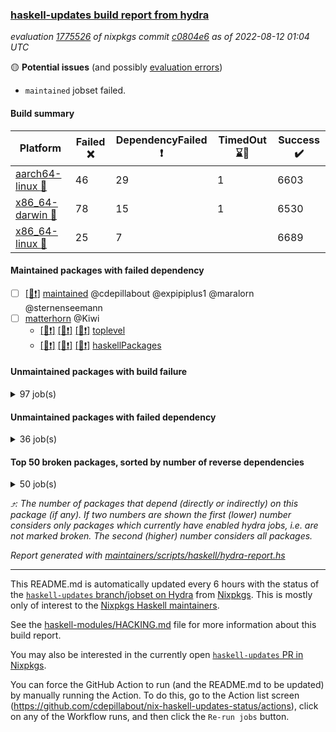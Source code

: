 ### [haskell-updates build report from hydra](https://hydra.nixos.org/jobset/nixpkgs/haskell-updates)
*evaluation [1775526](https://hydra.nixos.org/eval/1775526) of nixpkgs commit [c0804e6](https://github.com/NixOS/nixpkgs/commits/c0804e6f2163dec0646d7f3f96e724921eb83fce) as of 2022-08-12 01:04 UTC*

:yellow_circle: **Potential issues** (and possibly [evaluation errors](https://hydra.nixos.org/jobset/nixpkgs/haskell-updates))
  * `maintained` jobset failed.

#### Build summary

 | Platform | Failed :x: | DependencyFailed :heavy_exclamation_mark: | TimedOut :hourglass::no_entry_sign: | Success :heavy_check_mark: | 
 | --- | --- | --- | --- | --- | 
 | [aarch64-linux :iphone:](https://hydra.nixos.org/eval/1775526?filter=.aarch64-linux) | 46 | 29 | 1 | 6603 | 
 | [x86_64-darwin :apple:](https://hydra.nixos.org/eval/1775526?filter=.x86_64-darwin) | 78 | 15 | 1 | 6530 | 
 | [x86_64-linux :penguin:](https://hydra.nixos.org/eval/1775526?filter=.x86_64-linux) | 25 | 7 |  | 6689 | 
#### Maintained packages with failed dependency
- [ ] [[:penguin::heavy_exclamation_mark:]](https://hydra.nixos.org/build/187076299) [maintained](https://hydra.nixos.org/eval/1775526?filter=maintained) @cdepillabout @expipiplus1 @maralorn @sternenseemann
- [ ] [matterhorn](https://hydra.nixos.org/eval/1775526?filter=matterhorn) @Kiwi
  - [[:iphone::heavy_exclamation_mark:]](https://hydra.nixos.org/build/187056587) [[:apple::heavy_exclamation_mark:]](https://hydra.nixos.org/build/187056591) [[:penguin::heavy_exclamation_mark:]](https://hydra.nixos.org/build/187056586) [toplevel](https://hydra.nixos.org/eval/1775526?filter=matterhorn)
  - [[:iphone::heavy_exclamation_mark:]](https://hydra.nixos.org/build/187056590) [[:apple::heavy_exclamation_mark:]](https://hydra.nixos.org/build/187056589) [[:penguin::heavy_exclamation_mark:]](https://hydra.nixos.org/build/187056588) [haskellPackages](https://hydra.nixos.org/eval/1775526?filter=haskellPackages.matterhorn)
#### Unmaintained packages with build failure
<details><summary>97 job(s) </summary>

- [ ] [[:iphone::x:]](https://hydra.nixos.org/build/186339148) [[:apple::heavy_check_mark:]](https://hydra.nixos.org/build/186338923) [[:penguin::heavy_check_mark:]](https://hydra.nixos.org/build/186336181) [haskellPackages.OrderedBits](https://hydra.nixos.org/eval/1775526?filter=haskellPackages.OrderedBits)  :arrow_heading_up: 5 | 36
- [ ] [[:iphone::heavy_check_mark:]](https://hydra.nixos.org/build/186351796) [[:apple::x:]](https://hydra.nixos.org/build/186335027) [[:penguin::heavy_check_mark:]](https://hydra.nixos.org/build/186336886) [haskellPackages.zip](https://hydra.nixos.org/eval/1775526?filter=haskellPackages.zip)  :arrow_heading_up: 5 | 11
- [ ] [[:iphone::x:]](https://hydra.nixos.org/build/186342268) [[:apple::heavy_check_mark:]](https://hydra.nixos.org/build/186341233) [[:penguin::heavy_check_mark:]](https://hydra.nixos.org/build/186343388) [haskellPackages.hw-json-simd](https://hydra.nixos.org/eval/1775526?filter=haskellPackages.hw-json-simd)  :arrow_heading_up: 4 | 8
- [ ] [[:iphone::x:]](https://hydra.nixos.org/build/186337852) [[:apple::heavy_check_mark:]](https://hydra.nixos.org/build/186338900) [[:penguin::heavy_check_mark:]](https://hydra.nixos.org/build/186335270) [haskellPackages.hw-simd](https://hydra.nixos.org/eval/1775526?filter=haskellPackages.hw-simd)  :arrow_heading_up: 4 | 8
- [ ] [[:iphone::x:]](https://hydra.nixos.org/build/186351142) [[:apple::heavy_check_mark:]](https://hydra.nixos.org/build/186348664) [[:penguin::heavy_check_mark:]](https://hydra.nixos.org/build/186348187) [haskellPackages.long-double](https://hydra.nixos.org/eval/1775526?filter=haskellPackages.long-double)  :arrow_heading_up: 2 | 2
- [ ] [[:iphone::x:]](https://hydra.nixos.org/build/186337686) [[:apple::heavy_check_mark:]](https://hydra.nixos.org/build/186351780) [[:penguin::heavy_check_mark:]](https://hydra.nixos.org/build/186347488) [haskellPackages.quic](https://hydra.nixos.org/eval/1775526?filter=haskellPackages.quic)  :arrow_heading_up: 2 | 2
- [ ] [[:iphone::x:]](https://hydra.nixos.org/build/186339259) [[:apple::heavy_check_mark:]](https://hydra.nixos.org/build/186351488) [[:penguin::heavy_check_mark:]](https://hydra.nixos.org/build/186340536) [haskellPackages.freetype2](https://hydra.nixos.org/eval/1775526?filter=haskellPackages.freetype2)  :arrow_heading_up: 1 | 8
- [ ] [[:iphone::x:]](https://hydra.nixos.org/build/186924336) [[:apple::x:]](https://hydra.nixos.org/build/186925454) [[:penguin::x:]](https://hydra.nixos.org/build/186924917) [haskellPackages.brick-skylighting](https://hydra.nixos.org/eval/1775526?filter=haskellPackages.brick-skylighting)  :arrow_heading_up: 1 | 1
- [ ] [[:iphone::x:]](https://hydra.nixos.org/build/186342599) [[:apple::x:]](https://hydra.nixos.org/build/186337061) [[:penguin::heavy_check_mark:]](https://hydra.nixos.org/build/186349375) [haskellPackages.easytensor](https://hydra.nixos.org/eval/1775526?filter=haskellPackages.easytensor)  :arrow_heading_up: 1 | 1
- [ ] [[:iphone::x:]](https://hydra.nixos.org/build/186779867) [[:apple::x:]](https://hydra.nixos.org/build/186779876) [[:penguin::x:]](https://hydra.nixos.org/build/186779899) [haskellPackages.lol-calculus](https://hydra.nixos.org/eval/1775526?filter=haskellPackages.lol-calculus)  :arrow_heading_up: 1 | 1
- [ ] [[:iphone::x:]](https://hydra.nixos.org/build/186350305) [[:apple::heavy_check_mark:]](https://hydra.nixos.org/build/186351066) [[:penguin::heavy_check_mark:]](https://hydra.nixos.org/build/186347006) [haskellPackages.nlopt-haskell](https://hydra.nixos.org/eval/1775526?filter=haskellPackages.nlopt-haskell)  :arrow_heading_up: 1 | 1
- [ ] [[:iphone::heavy_check_mark:]](https://hydra.nixos.org/build/186338584) [[:apple::x:]](https://hydra.nixos.org/build/186339935) [[:penguin::heavy_check_mark:]](https://hydra.nixos.org/build/186347564) [haskellPackages.openal-ffi](https://hydra.nixos.org/eval/1775526?filter=haskellPackages.openal-ffi)  :arrow_heading_up: 1 | 1
- [ ] [[:iphone::x:]](https://hydra.nixos.org/build/186924471) [[:apple::x:]](https://hydra.nixos.org/build/186925993) [[:penguin::x:]](https://hydra.nixos.org/build/186925129) [haskellPackages.servant-util](https://hydra.nixos.org/eval/1775526?filter=haskellPackages.servant-util)  :arrow_heading_up: 1 | 1
- [ ] [[:iphone::x:]](https://hydra.nixos.org/build/186341879) [[:apple::heavy_check_mark:]](https://hydra.nixos.org/build/186337126) [[:penguin::heavy_check_mark:]](https://hydra.nixos.org/build/186336148) [haskellPackages.swisstable](https://hydra.nixos.org/eval/1775526?filter=haskellPackages.swisstable)  :arrow_heading_up: 1 | 1
- [ ] [[:iphone::x:]](https://hydra.nixos.org/build/186779911) [[:apple::x:]](https://hydra.nixos.org/build/186779900) [[:penguin::x:]](https://hydra.nixos.org/build/186779859) [haskellPackages.text-all](https://hydra.nixos.org/eval/1775526?filter=haskellPackages.text-all)  :arrow_heading_up: 1 | 1
- [ ] [[:iphone::x:]](https://hydra.nixos.org/build/186333784) [[:apple::heavy_check_mark:]](https://hydra.nixos.org/build/186346289) [[:penguin::heavy_check_mark:]](https://hydra.nixos.org/build/186342335) [haskellPackages.unicode-properties](https://hydra.nixos.org/eval/1775526?filter=haskellPackages.unicode-properties)  :arrow_heading_up: 1 | 1
- [ ] [[:iphone::x:]](https://hydra.nixos.org/build/186335586) [[:apple::heavy_check_mark:]](https://hydra.nixos.org/build/186340179) [[:penguin::heavy_check_mark:]](https://hydra.nixos.org/build/186335125) [haskellPackages.flatparse](https://hydra.nixos.org/eval/1775526?filter=haskellPackages.flatparse)  :arrow_heading_up: 0 | 7
- [ ] [[:iphone::heavy_check_mark:]](https://hydra.nixos.org/build/186343833) [[:apple::x:]](https://hydra.nixos.org/build/186349058) [[:penguin::heavy_check_mark:]](https://hydra.nixos.org/build/186334409) [haskellPackages.PyF](https://hydra.nixos.org/eval/1775526?filter=haskellPackages.PyF)  :arrow_heading_up: 0 | 4
- [ ] [[:iphone::heavy_check_mark:]](https://hydra.nixos.org/build/186338070) [[:apple::x:]](https://hydra.nixos.org/build/186343485) [[:penguin::heavy_check_mark:]](https://hydra.nixos.org/build/186345402) [haskellPackages.hmidi](https://hydra.nixos.org/eval/1775526?filter=haskellPackages.hmidi)  :arrow_heading_up: 0 | 4
- [ ] [[:iphone::heavy_check_mark:]](https://hydra.nixos.org/build/186347262) [[:apple::x:]](https://hydra.nixos.org/build/186337718) [[:penguin::heavy_check_mark:]](https://hydra.nixos.org/build/186342686) [haskellPackages.posix-socket](https://hydra.nixos.org/eval/1775526?filter=haskellPackages.posix-socket)  :arrow_heading_up: 0 | 2
- [ ] [[:iphone::heavy_check_mark:]](https://hydra.nixos.org/build/186925296) [[:apple::x:]](https://hydra.nixos.org/build/186924058) [[:penguin::heavy_check_mark:]](https://hydra.nixos.org/build/186925633) [haskellPackages.gi-gdkx11](https://hydra.nixos.org/eval/1775526?filter=haskellPackages.gi-gdkx11)  :arrow_heading_up: 0 | 1
- [ ] [[:iphone::heavy_check_mark:]](https://hydra.nixos.org/build/186345690) [[:apple::x:]](https://hydra.nixos.org/build/186347292) [[:penguin::heavy_check_mark:]](https://hydra.nixos.org/build/186347281) [haskellPackages.hamid](https://hydra.nixos.org/eval/1775526?filter=haskellPackages.hamid)  :arrow_heading_up: 0 | 1
- [ ] [[:iphone::heavy_check_mark:]](https://hydra.nixos.org/build/186333612) [[:apple::x:]](https://hydra.nixos.org/build/186343898) [[:penguin::heavy_check_mark:]](https://hydra.nixos.org/build/186349612) [haskellPackages.hmatrix-morpheus](https://hydra.nixos.org/eval/1775526?filter=haskellPackages.hmatrix-morpheus)  :arrow_heading_up: 0 | 1
- [ ] [[:iphone::heavy_check_mark:]](https://hydra.nixos.org/build/186345162) [[:apple::x:]](https://hydra.nixos.org/build/186333930) [[:penguin::heavy_check_mark:]](https://hydra.nixos.org/build/186335909) [haskellPackages.huckleberry](https://hydra.nixos.org/eval/1775526?filter=haskellPackages.huckleberry)  :arrow_heading_up: 0 | 1
- [ ] [[:iphone::x:]](https://hydra.nixos.org/build/186338373) [[:apple::heavy_check_mark:]](https://hydra.nixos.org/build/186344201) [[:penguin::heavy_check_mark:]](https://hydra.nixos.org/build/186346097) [haskellPackages.picosat](https://hydra.nixos.org/eval/1775526?filter=haskellPackages.picosat)  :arrow_heading_up: 0 | 1
- [ ] [[:iphone::heavy_check_mark:]](https://hydra.nixos.org/build/186338327) [[:apple::x:]](https://hydra.nixos.org/build/186344982) [[:penguin::heavy_check_mark:]](https://hydra.nixos.org/build/186332944) [haskellPackages.select](https://hydra.nixos.org/eval/1775526?filter=haskellPackages.select)  :arrow_heading_up: 0 | 1
- [ ] [[:iphone::heavy_check_mark:]](https://hydra.nixos.org/build/186389333) [[:apple::x:]](https://hydra.nixos.org/build/186402671) [[:penguin::heavy_check_mark:]](https://hydra.nixos.org/build/186395052) [haskellPackages.simple-vec3](https://hydra.nixos.org/eval/1775526?filter=haskellPackages.simple-vec3)  :arrow_heading_up: 0 | 1
- [ ] [[:iphone::heavy_check_mark:]](https://hydra.nixos.org/build/186337571) [[:apple::x:]](https://hydra.nixos.org/build/186345363) [[:penguin::heavy_check_mark:]](https://hydra.nixos.org/build/186348037) [haskellPackages.sysinfo](https://hydra.nixos.org/eval/1775526?filter=haskellPackages.sysinfo)  :arrow_heading_up: 0 | 1
- [ ] [[:iphone::x:]](https://hydra.nixos.org/build/186924578) [[:apple::x:]](https://hydra.nixos.org/build/186924512) [[:penguin::x:]](https://hydra.nixos.org/build/186925123) [haskellPackages.tmp-proc-postgres](https://hydra.nixos.org/eval/1775526?filter=haskellPackages.tmp-proc-postgres)  :arrow_heading_up: 0 | 1
- [ ] [[:iphone::x:]](https://hydra.nixos.org/build/186926236) [[:apple::x:]](https://hydra.nixos.org/build/186925267) [[:penguin::x:]](https://hydra.nixos.org/build/186925126) [haskellPackages.tmp-proc-redis](https://hydra.nixos.org/eval/1775526?filter=haskellPackages.tmp-proc-redis)  :arrow_heading_up: 0 | 1
- [ ] [[:iphone::heavy_check_mark:]](https://hydra.nixos.org/build/186924169) [[:apple::x:]](https://hydra.nixos.org/build/186345864) [[:penguin::heavy_check_mark:]](https://hydra.nixos.org/build/186926262) [haskellPackages.FractalArt](https://hydra.nixos.org/eval/1775526?filter=haskellPackages.FractalArt) 
- [ ] [[:iphone::x:]](https://hydra.nixos.org/build/186337228) [[:apple::heavy_check_mark:]](https://hydra.nixos.org/build/186344047) [[:penguin::heavy_check_mark:]](https://hydra.nixos.org/build/186346807) [haskellPackages.HsASA](https://hydra.nixos.org/eval/1775526?filter=haskellPackages.HsASA) 
- [ ] [[:iphone::x:]](https://hydra.nixos.org/build/186779852) [[:apple::x:]](https://hydra.nixos.org/build/186779872) [[:penguin::x:]](https://hydra.nixos.org/build/186779905) [haskellPackages.aws-ec2-knownhosts](https://hydra.nixos.org/eval/1775526?filter=haskellPackages.aws-ec2-knownhosts) 
- [ ] [[:iphone::x:]](https://hydra.nixos.org/build/186779908) [[:apple::x:]](https://hydra.nixos.org/build/186779893) [[:penguin::x:]](https://hydra.nixos.org/build/186779896) [haskellPackages.cabocha](https://hydra.nixos.org/eval/1775526?filter=haskellPackages.cabocha) 
- [ ] [[:iphone::x:]](https://hydra.nixos.org/build/186779915) [[:apple::x:]](https://hydra.nixos.org/build/186779854) [[:penguin::x:]](https://hydra.nixos.org/build/186779864) [haskellPackages.cake3](https://hydra.nixos.org/eval/1775526?filter=haskellPackages.cake3) 
- [ ] [[:iphone::heavy_check_mark:]](https://hydra.nixos.org/build/186345995) [[:apple::x:]](https://hydra.nixos.org/build/186351809) [[:penguin::heavy_check_mark:]](https://hydra.nixos.org/build/186345382) [haskellPackages.chiphunk](https://hydra.nixos.org/eval/1775526?filter=haskellPackages.chiphunk) 
- [ ] [[:iphone::x:]](https://hydra.nixos.org/build/186336740) [[:apple::heavy_check_mark:]](https://hydra.nixos.org/build/186339905) [[:penguin::heavy_check_mark:]](https://hydra.nixos.org/build/186343118) [haskellPackages.comfort-fftw](https://hydra.nixos.org/eval/1775526?filter=haskellPackages.comfort-fftw) 
- [ ] [[:iphone::heavy_check_mark:]](https://hydra.nixos.org/build/186335206) [[:apple::x:]](https://hydra.nixos.org/build/186341679) [[:penguin::heavy_check_mark:]](https://hydra.nixos.org/build/186344376) [haskellPackages.diskhash](https://hydra.nixos.org/eval/1775526?filter=haskellPackages.diskhash) 
- [ ] [[:iphone::x:]](https://hydra.nixos.org/build/186779881) [[:apple::x:]](https://hydra.nixos.org/build/186779892) [[:penguin::x:]](https://hydra.nixos.org/build/186779866) [haskellPackages.duplo](https://hydra.nixos.org/eval/1775526?filter=haskellPackages.duplo) 
- [ ] [[:iphone::x:]](https://hydra.nixos.org/build/186398372) [[:apple::heavy_check_mark:]](https://hydra.nixos.org/build/186387578) [[:penguin::heavy_check_mark:]](https://hydra.nixos.org/build/186402793) [haskellPackages.env-extra](https://hydra.nixos.org/eval/1775526?filter=haskellPackages.env-extra) 
- [ ] [[:iphone::heavy_check_mark:]](https://hydra.nixos.org/build/186926190) [[:apple::x:]](https://hydra.nixos.org/build/186924621) [[:penguin::heavy_check_mark:]](https://hydra.nixos.org/build/186925297) [haskellPackages.epub-tools](https://hydra.nixos.org/eval/1775526?filter=haskellPackages.epub-tools) 
- [ ] [[:iphone::heavy_check_mark:]](https://hydra.nixos.org/build/186512565) [[:apple::x:]](https://hydra.nixos.org/build/186512956) [[:penguin::heavy_check_mark:]](https://hydra.nixos.org/build/186512353) [haskellPackages.fudgets](https://hydra.nixos.org/eval/1775526?filter=haskellPackages.fudgets) 
- [ ] [[:iphone::heavy_check_mark:]](https://hydra.nixos.org/build/186925450) [[:apple::x:]](https://hydra.nixos.org/build/186925409) [[:penguin::heavy_check_mark:]](https://hydra.nixos.org/build/186925916) [haskellPackages.gerrit](https://hydra.nixos.org/eval/1775526?filter=haskellPackages.gerrit) 
- [ ] [[:iphone::heavy_check_mark:]](https://hydra.nixos.org/build/186344942) [[:apple::x:]](https://hydra.nixos.org/build/186344522) [[:penguin::heavy_check_mark:]](https://hydra.nixos.org/build/186345197) [haskellPackages.ghc-gc-hook](https://hydra.nixos.org/eval/1775526?filter=haskellPackages.ghc-gc-hook) 
- [ ] [[:apple::x:]](https://hydra.nixos.org/build/186925446) [haskellPackages.gi-gtkosxapplication](https://hydra.nixos.org/eval/1775526?filter=haskellPackages.gi-gtkosxapplication) 
- [ ] [[:iphone::x:]](https://hydra.nixos.org/build/187076311) [[:penguin::heavy_check_mark:]](https://hydra.nixos.org/build/187076313) [haskellPackages.gnome-keyring](https://hydra.nixos.org/eval/1775526?filter=haskellPackages.gnome-keyring) 
- [ ] [[:apple::x:]](https://hydra.nixos.org/build/186344918) [haskellPackages.gtk-mac-integration](https://hydra.nixos.org/eval/1775526?filter=haskellPackages.gtk-mac-integration) 
- [ ] [[:iphone::heavy_check_mark:]](https://hydra.nixos.org/build/186924034) [[:apple::x:]](https://hydra.nixos.org/build/186349106) [[:penguin::heavy_check_mark:]](https://hydra.nixos.org/build/186924261) [haskellPackages.gtk-traymanager](https://hydra.nixos.org/eval/1775526?filter=haskellPackages.gtk-traymanager) 
- [ ] [[:apple::x:]](https://hydra.nixos.org/build/186338095) [haskellPackages.gtk3-mac-integration](https://hydra.nixos.org/eval/1775526?filter=haskellPackages.gtk3-mac-integration) 
- [ ] [[:iphone::x:]](https://hydra.nixos.org/build/186779891) [[:apple::x:]](https://hydra.nixos.org/build/186779917) [[:penguin::x:]](https://hydra.nixos.org/build/186779861) [haskellPackages.haskades](https://hydra.nixos.org/eval/1775526?filter=haskellPackages.haskades) 
- [ ] [[:iphone::x:]](https://hydra.nixos.org/build/186926031) [[:apple::x:]](https://hydra.nixos.org/build/186925388) [[:penguin::x:]](https://hydra.nixos.org/build/186924502) [haskellPackages.hevm](https://hydra.nixos.org/eval/1775526?filter=haskellPackages.hevm) 
- [ ] [[:iphone::heavy_check_mark:]](https://hydra.nixos.org/build/186351001) [[:apple::x:]](https://hydra.nixos.org/build/186350118) [[:penguin::heavy_check_mark:]](https://hydra.nixos.org/build/186347013) [haskellPackages.hid](https://hydra.nixos.org/eval/1775526?filter=haskellPackages.hid) 
- [ ] [[:iphone::heavy_check_mark:]](https://hydra.nixos.org/build/186925535) [[:apple::x:]](https://hydra.nixos.org/build/186924982) [[:penguin::heavy_check_mark:]](https://hydra.nixos.org/build/186925370) [haskellPackages.highlight](https://hydra.nixos.org/eval/1775526?filter=haskellPackages.highlight) 
- [ ] [[:iphone::heavy_check_mark:]](https://hydra.nixos.org/build/186345814) [[:apple::x:]](https://hydra.nixos.org/build/186351614) [[:penguin::heavy_check_mark:]](https://hydra.nixos.org/build/186343256) [haskellPackages.hinotify-conduit](https://hydra.nixos.org/eval/1775526?filter=haskellPackages.hinotify-conduit) 
- [ ] [[:iphone::x:]](https://hydra.nixos.org/build/186924757) [[:apple::x:]](https://hydra.nixos.org/build/186779901) [[:penguin::x:]](https://hydra.nixos.org/build/186924332) [haskellPackages.hipe](https://hydra.nixos.org/eval/1775526?filter=haskellPackages.hipe) 
- [ ] [[:iphone::heavy_check_mark:]](https://hydra.nixos.org/build/186345600) [[:apple::x:]](https://hydra.nixos.org/build/186346594) [[:penguin::heavy_check_mark:]](https://hydra.nixos.org/build/186350281) [haskellPackages.hsshellscript](https://hydra.nixos.org/eval/1775526?filter=haskellPackages.hsshellscript) 
- [ ] [[:iphone::heavy_check_mark:]](https://hydra.nixos.org/build/186340223) [[:apple::x:]](https://hydra.nixos.org/build/186352101) [[:penguin::heavy_check_mark:]](https://hydra.nixos.org/build/186351069) [haskellPackages.hssourceinfo](https://hydra.nixos.org/eval/1775526?filter=haskellPackages.hssourceinfo) 
- [ ] [[:iphone::x:]](https://hydra.nixos.org/build/186924899) [[:apple::x:]](https://hydra.nixos.org/build/186924882) [[:penguin::x:]](https://hydra.nixos.org/build/186925564) [haskellPackages.hypergeomatrix](https://hydra.nixos.org/eval/1775526?filter=haskellPackages.hypergeomatrix) 
- [ ] [[:iphone::heavy_check_mark:]](https://hydra.nixos.org/build/186344640) [[:apple::x:]](https://hydra.nixos.org/build/186333094) [[:penguin::heavy_check_mark:]](https://hydra.nixos.org/build/186338983) [haskellPackages.interprocess](https://hydra.nixos.org/eval/1775526?filter=haskellPackages.interprocess) 
- [ ] [[:iphone::heavy_check_mark:]](https://hydra.nixos.org/build/186412750) [[:apple::x:]](https://hydra.nixos.org/build/186408335) [[:penguin::heavy_check_mark:]](https://hydra.nixos.org/build/186396594) [haskellPackages.intricacy](https://hydra.nixos.org/eval/1775526?filter=haskellPackages.intricacy) 
- [ ] [[:iphone::heavy_check_mark:]](https://hydra.nixos.org/build/186348637) [[:apple::x:]](https://hydra.nixos.org/build/186346966) [[:penguin::heavy_check_mark:]](https://hydra.nixos.org/build/186333484) [haskellPackages.ipcvar](https://hydra.nixos.org/eval/1775526?filter=haskellPackages.ipcvar) 
- [ ] [[:iphone::x:]](https://hydra.nixos.org/build/186924595) [[:apple::x:]](https://hydra.nixos.org/build/186925592) [[:penguin::x:]](https://hydra.nixos.org/build/186924814) [haskellPackages.iris](https://hydra.nixos.org/eval/1775526?filter=haskellPackages.iris) 
- [ ] [[:iphone::x:]](https://hydra.nixos.org/build/186343241) [[:apple::heavy_check_mark:]](https://hydra.nixos.org/build/186335383) [[:penguin::heavy_check_mark:]](https://hydra.nixos.org/build/186342816) [haskellPackages.jammittools](https://hydra.nixos.org/eval/1775526?filter=haskellPackages.jammittools) 
- [ ] [[:iphone::x:]](https://hydra.nixos.org/build/187076291) [[:apple::x:]](https://hydra.nixos.org/build/186779886) [[:penguin::x:]](https://hydra.nixos.org/build/187076296) [haskellPackages.jobqueue](https://hydra.nixos.org/eval/1775526?filter=haskellPackages.jobqueue) 
- [ ] [[:iphone::x:]](https://hydra.nixos.org/build/186926197) [[:apple::x:]](https://hydra.nixos.org/build/186924035) [[:penguin::x:]](https://hydra.nixos.org/build/186924721) [haskellPackages.karps](https://hydra.nixos.org/eval/1775526?filter=haskellPackages.karps) 
- [ ] [[:apple::x:]](https://hydra.nixos.org/build/186352425) [haskellPackages.kqueue](https://hydra.nixos.org/eval/1775526?filter=haskellPackages.kqueue) 
- [ ] [[:iphone::x:]](https://hydra.nixos.org/build/186925233) [[:apple::x:]](https://hydra.nixos.org/build/186924259) [[:penguin::x:]](https://hydra.nixos.org/build/186925817) [haskellPackages.krapsh](https://hydra.nixos.org/eval/1775526?filter=haskellPackages.krapsh) 
- [ ] [[:iphone::x:]](https://hydra.nixos.org/build/186924924) [[:apple::x:]](https://hydra.nixos.org/build/186926217) [[:penguin::x:]](https://hydra.nixos.org/build/186925720) [haskellPackages.latest-npm-version](https://hydra.nixos.org/eval/1775526?filter=haskellPackages.latest-npm-version) 
- [ ] [[:iphone::heavy_check_mark:]](https://hydra.nixos.org/build/186342045) [[:apple::x:]](https://hydra.nixos.org/build/186338181) [[:penguin::heavy_check_mark:]](https://hydra.nixos.org/build/186348611) [haskellPackages.linux-framebuffer](https://hydra.nixos.org/eval/1775526?filter=haskellPackages.linux-framebuffer) 
- [ ] [[:iphone::heavy_check_mark:]](https://hydra.nixos.org/build/186924776) [[:apple::x:]](https://hydra.nixos.org/build/186925983) [[:penguin::heavy_check_mark:]](https://hydra.nixos.org/build/186925926) [haskellPackages.mediawiki2latex](https://hydra.nixos.org/eval/1775526?filter=haskellPackages.mediawiki2latex) 
- [ ] [[:iphone::heavy_check_mark:]](https://hydra.nixos.org/build/186341865) [[:apple::x:]](https://hydra.nixos.org/build/186341003) [[:penguin::heavy_check_mark:]](https://hydra.nixos.org/build/186334277) [haskellPackages.memfd](https://hydra.nixos.org/eval/1775526?filter=haskellPackages.memfd) 
- [ ] [[:iphone::heavy_check_mark:]](https://hydra.nixos.org/build/186336192) [[:apple::x:]](https://hydra.nixos.org/build/186342729) [[:penguin::heavy_check_mark:]](https://hydra.nixos.org/build/186345341) [haskellPackages.mercury-api](https://hydra.nixos.org/eval/1775526?filter=haskellPackages.mercury-api) 
- [ ] [[:iphone::x:]](https://hydra.nixos.org/build/186779877) [[:apple::x:]](https://hydra.nixos.org/build/186779875) [[:penguin::x:]](https://hydra.nixos.org/build/186779919) [haskellPackages.micrologger](https://hydra.nixos.org/eval/1775526?filter=haskellPackages.micrologger) 
- [ ] [[:iphone::heavy_check_mark:]](https://hydra.nixos.org/build/186335155) [[:apple::x:]](https://hydra.nixos.org/build/186343410) [[:penguin::heavy_check_mark:]](https://hydra.nixos.org/build/186334182) [haskellPackages.nano-cryptr](https://hydra.nixos.org/eval/1775526?filter=haskellPackages.nano-cryptr) 
- [ ] [[:iphone::x:]](https://hydra.nixos.org/build/186924510) [[:apple::x:]](https://hydra.nixos.org/build/186925590) [[:penguin::x:]](https://hydra.nixos.org/build/186925965) [haskellPackages.nicovideo-translator](https://hydra.nixos.org/eval/1775526?filter=haskellPackages.nicovideo-translator) 
- [ ] [[:iphone::heavy_check_mark:]](https://hydra.nixos.org/build/186924114) [[:apple::x:]](https://hydra.nixos.org/build/186924251) [[:penguin::heavy_check_mark:]](https://hydra.nixos.org/build/186925026) [haskellPackages.persistent-pagination](https://hydra.nixos.org/eval/1775526?filter=haskellPackages.persistent-pagination) 
- [ ] [[:iphone::heavy_check_mark:]](https://hydra.nixos.org/build/186925452) [[:apple::x:]](https://hydra.nixos.org/build/186925019) [[:penguin::heavy_check_mark:]](https://hydra.nixos.org/build/186924969) [haskellPackages.phatsort](https://hydra.nixos.org/eval/1775526?filter=haskellPackages.phatsort) 
- [ ] [[:iphone::x:]](https://hydra.nixos.org/build/186925017) [[:apple::x:]](https://hydra.nixos.org/build/186925048) [[:penguin::x:]](https://hydra.nixos.org/build/186925865) [haskellPackages.pia-forward](https://hydra.nixos.org/eval/1775526?filter=haskellPackages.pia-forward) 
- [ ] [[:iphone::heavy_check_mark:]](https://hydra.nixos.org/build/186345037) [[:apple::x:]](https://hydra.nixos.org/build/186335673) [[:penguin::heavy_check_mark:]](https://hydra.nixos.org/build/186336385) [haskellPackages.ping-wrapper](https://hydra.nixos.org/eval/1775526?filter=haskellPackages.ping-wrapper) 
- [ ] [[:iphone::heavy_check_mark:]](https://hydra.nixos.org/build/186337350) [[:apple::x:]](https://hydra.nixos.org/build/186333900) [[:penguin::heavy_check_mark:]](https://hydra.nixos.org/build/186340524) [haskellPackages.posix-timer](https://hydra.nixos.org/eval/1775526?filter=haskellPackages.posix-timer) 
- [ ] [[:iphone::heavy_check_mark:]](https://hydra.nixos.org/build/186409988) [[:apple::x:]](https://hydra.nixos.org/build/186410106) [[:penguin::heavy_check_mark:]](https://hydra.nixos.org/build/186410196) [haskellPackages.procex](https://hydra.nixos.org/eval/1775526?filter=haskellPackages.procex) 
- [ ] [[:iphone::heavy_check_mark:]](https://hydra.nixos.org/build/186351384) [[:apple::x:]](https://hydra.nixos.org/build/186352361) [[:penguin::heavy_check_mark:]](https://hydra.nixos.org/build/186352327) [haskellPackages.pthread](https://hydra.nixos.org/eval/1775526?filter=haskellPackages.pthread) 
- [ ] [[:iphone::x:]](https://hydra.nixos.org/build/186779858) [[:apple::x:]](https://hydra.nixos.org/build/186779904) [[:penguin::x:]](https://hydra.nixos.org/build/186779882) [haskellPackages.pushme](https://hydra.nixos.org/eval/1775526?filter=haskellPackages.pushme) 
- [ ] [[:iphone::x:]](https://hydra.nixos.org/build/186335447) [[:apple::heavy_check_mark:]](https://hydra.nixos.org/build/186335873) [[:penguin::heavy_check_mark:]](https://hydra.nixos.org/build/186348350) [haskellPackages.risc386](https://hydra.nixos.org/eval/1775526?filter=haskellPackages.risc386) 
- [ ] [[:iphone::heavy_check_mark:]](https://hydra.nixos.org/build/186341825) [[:apple::x:]](https://hydra.nixos.org/build/186344493) [[:penguin::heavy_check_mark:]](https://hydra.nixos.org/build/186351665) [haskellPackages.sfml-audio](https://hydra.nixos.org/eval/1775526?filter=haskellPackages.sfml-audio) 
- [ ] [[:iphone::heavy_check_mark:]](https://hydra.nixos.org/build/186338398) [[:apple::x:]](https://hydra.nixos.org/build/186336684) [[:penguin::heavy_check_mark:]](https://hydra.nixos.org/build/186337028) [haskellPackages.shared-memory](https://hydra.nixos.org/eval/1775526?filter=haskellPackages.shared-memory) 
- [ ] [[:iphone::heavy_check_mark:]](https://hydra.nixos.org/build/186344871) [[:apple::x:]](https://hydra.nixos.org/build/186348623) [[:penguin::heavy_check_mark:]](https://hydra.nixos.org/build/186338736) [haskellPackages.skews](https://hydra.nixos.org/eval/1775526?filter=haskellPackages.skews) 
- [ ] [[:iphone::x:]](https://hydra.nixos.org/build/186338151) [[:apple::x:]](https://hydra.nixos.org/build/186351574) [[:penguin::heavy_check_mark:]](https://hydra.nixos.org/build/186349850) [haskellPackages.slugify](https://hydra.nixos.org/eval/1775526?filter=haskellPackages.slugify) 
- [ ] [[:iphone::heavy_check_mark:]](https://hydra.nixos.org/build/186337506) [[:apple::x:]](https://hydra.nixos.org/build/186343868) [[:penguin::heavy_check_mark:]](https://hydra.nixos.org/build/186346049) [haskellPackages.tailfile-hinotify](https://hydra.nixos.org/eval/1775526?filter=haskellPackages.tailfile-hinotify) 
- [ ] [[:iphone::x:]](https://hydra.nixos.org/build/186925744) [[:apple::x:]](https://hydra.nixos.org/build/186924550) [[:penguin::x:]](https://hydra.nixos.org/build/186924463) [haskellPackages.tmp-proc-rabbitmq](https://hydra.nixos.org/eval/1775526?filter=haskellPackages.tmp-proc-rabbitmq) 
- [ ] [[:iphone::x:]](https://hydra.nixos.org/build/186925032) [[:apple::x:]](https://hydra.nixos.org/build/186925148) [[:penguin::x:]](https://hydra.nixos.org/build/186924095) [haskellPackages.tmp-proc-zipkin](https://hydra.nixos.org/eval/1775526?filter=haskellPackages.tmp-proc-zipkin) 
- [ ] [[:iphone::x:]](https://hydra.nixos.org/build/186351180) [[:apple::heavy_check_mark:]](https://hydra.nixos.org/build/186335737) [[:penguin::heavy_check_mark:]](https://hydra.nixos.org/build/186340258) [haskellPackages.wiringPi](https://hydra.nixos.org/eval/1775526?filter=haskellPackages.wiringPi) 
- [ ] [[:iphone::x:]](https://hydra.nixos.org/build/186349055) [[:apple::heavy_check_mark:]](https://hydra.nixos.org/build/186333856) [[:penguin::heavy_check_mark:]](https://hydra.nixos.org/build/186352190) [haskellPackages.x86-64bit](https://hydra.nixos.org/eval/1775526?filter=haskellPackages.x86-64bit) 
- [ ] [[:iphone::heavy_check_mark:]](https://hydra.nixos.org/build/186334884) [[:apple::x:]](https://hydra.nixos.org/build/186335093) [[:penguin::heavy_check_mark:]](https://hydra.nixos.org/build/186340377) [haskellPackages.xmonad-utils](https://hydra.nixos.org/eval/1775526?filter=haskellPackages.xmonad-utils) 
- [ ] [[:iphone::heavy_check_mark:]](https://hydra.nixos.org/build/186351575) [[:apple::x:]](https://hydra.nixos.org/build/186335393) [[:penguin::heavy_check_mark:]](https://hydra.nixos.org/build/186352016) [haskellPackages.yoga](https://hydra.nixos.org/eval/1775526?filter=haskellPackages.yoga) 
- [ ] [[:iphone::heavy_check_mark:]](https://hydra.nixos.org/build/186351807) [[:apple::x:]](https://hydra.nixos.org/build/186352424) [[:penguin::heavy_check_mark:]](https://hydra.nixos.org/build/186343477) [haskellPackages.zot](https://hydra.nixos.org/eval/1775526?filter=haskellPackages.zot) 
- [ ] [[:iphone::heavy_check_mark:]](https://hydra.nixos.org/build/186343620) [[:apple::x:]](https://hydra.nixos.org/build/186337682) [[:penguin::heavy_check_mark:]](https://hydra.nixos.org/build/186341955) [haskellPackages.zxcvbn-c](https://hydra.nixos.org/eval/1775526?filter=haskellPackages.zxcvbn-c) 
</details>

#### Unmaintained packages with failed dependency
<details><summary>36 job(s) </summary>

- [ ] [[:iphone::heavy_exclamation_mark:]](https://hydra.nixos.org/build/186925098) [[:apple::heavy_check_mark:]](https://hydra.nixos.org/build/186924998) [[:penguin::heavy_check_mark:]](https://hydra.nixos.org/build/186925764) [haskellPackages.PrimitiveArray](https://hydra.nixos.org/eval/1775526?filter=haskellPackages.PrimitiveArray)  :arrow_heading_up: 4 | 35
- [ ] [[:iphone::heavy_check_mark:]](https://hydra.nixos.org/build/186343284) [[:apple::heavy_exclamation_mark:]](https://hydra.nixos.org/build/186350944) [[:penguin::heavy_check_mark:]](https://hydra.nixos.org/build/186350018) [haskellPackages.xlsx](https://hydra.nixos.org/eval/1775526?filter=haskellPackages.xlsx)  :arrow_heading_up: 4 | 6
- [ ] [[:iphone::heavy_exclamation_mark:]](https://hydra.nixos.org/build/186924165) [[:apple::heavy_check_mark:]](https://hydra.nixos.org/build/186925815) [[:penguin::heavy_check_mark:]](https://hydra.nixos.org/build/186925897) [haskellPackages.BiobaseTypes](https://hydra.nixos.org/eval/1775526?filter=haskellPackages.BiobaseTypes)  :arrow_heading_up: 3 | 21
- [ ] [[:iphone::heavy_exclamation_mark:]](https://hydra.nixos.org/build/186351561) [[:apple::heavy_check_mark:]](https://hydra.nixos.org/build/186333852) [[:penguin::heavy_check_mark:]](https://hydra.nixos.org/build/186344695) [haskellPackages.hw-json-standard-cursor](https://hydra.nixos.org/eval/1775526?filter=haskellPackages.hw-json-standard-cursor)  :arrow_heading_up: 2 | 6
- [ ] [[:iphone::heavy_exclamation_mark:]](https://hydra.nixos.org/build/186338247) [[:apple::heavy_check_mark:]](https://hydra.nixos.org/build/186336949) [[:penguin::heavy_check_mark:]](https://hydra.nixos.org/build/186340925) [haskellPackages.hw-json-simple-cursor](https://hydra.nixos.org/eval/1775526?filter=haskellPackages.hw-json-simple-cursor)  :arrow_heading_up: 2 | 4
- [ ] [[:iphone::heavy_check_mark:]](https://hydra.nixos.org/build/186340503) [[:apple::heavy_exclamation_mark:]](https://hydra.nixos.org/build/186341281) [[:penguin::heavy_check_mark:]](https://hydra.nixos.org/build/186342165) [haskellPackages.cointracking-imports](https://hydra.nixos.org/eval/1775526?filter=haskellPackages.cointracking-imports)  :arrow_heading_up: 2 | 2
- [ ] [[:iphone::heavy_exclamation_mark:]](https://hydra.nixos.org/build/186925760) [[:apple::heavy_check_mark:]](https://hydra.nixos.org/build/186925485) [[:penguin::heavy_check_mark:]](https://hydra.nixos.org/build/186925653) [haskellPackages.BiobaseENA](https://hydra.nixos.org/eval/1775526?filter=haskellPackages.BiobaseENA)  :arrow_heading_up: 1 | 18
- [ ] [[:iphone::heavy_exclamation_mark:]](https://hydra.nixos.org/build/186386079) [[:apple::heavy_check_mark:]](https://hydra.nixos.org/build/186410263) [[:penguin::heavy_check_mark:]](https://hydra.nixos.org/build/186409915) [haskellPackages.hw-json](https://hydra.nixos.org/eval/1775526?filter=haskellPackages.hw-json)  :arrow_heading_up: 1 | 3
- [ ] [[:iphone::heavy_exclamation_mark:]](https://hydra.nixos.org/build/186339564) [[:apple::heavy_check_mark:]](https://hydra.nixos.org/build/186333627) [[:penguin::heavy_check_mark:]](https://hydra.nixos.org/build/186333078) [haskellPackages.http3](https://hydra.nixos.org/eval/1775526?filter=haskellPackages.http3)  :arrow_heading_up: 1 | 1
- [ ] [[:iphone::heavy_check_mark:]](https://hydra.nixos.org/build/186924053) [[:apple::heavy_exclamation_mark:]](https://hydra.nixos.org/build/186925147) [[:penguin::heavy_check_mark:]](https://hydra.nixos.org/build/186925419) [haskellPackages.wss-client](https://hydra.nixos.org/eval/1775526?filter=haskellPackages.wss-client)  :arrow_heading_up: 1 | 1
- [ ] [[:iphone::heavy_exclamation_mark:]](https://hydra.nixos.org/build/186925830) [[:apple::heavy_check_mark:]](https://hydra.nixos.org/build/186925091) [[:penguin::heavy_check_mark:]](https://hydra.nixos.org/build/186924522) [haskellPackages.BiobaseXNA](https://hydra.nixos.org/eval/1775526?filter=haskellPackages.BiobaseXNA)  :arrow_heading_up: 0 | 17
- [ ] [[:iphone::heavy_exclamation_mark:]](https://hydra.nixos.org/build/186924842) [[:apple::heavy_check_mark:]](https://hydra.nixos.org/build/186924225) [[:penguin::heavy_check_mark:]](https://hydra.nixos.org/build/186924099) [haskellPackages.BiobaseFasta](https://hydra.nixos.org/eval/1775526?filter=haskellPackages.BiobaseFasta)  :arrow_heading_up: 0 | 3
- [ ] [[:iphone::heavy_exclamation_mark:]](https://hydra.nixos.org/build/186342542) [[:apple::heavy_check_mark:]](https://hydra.nixos.org/build/186336905) [[:penguin::heavy_check_mark:]](https://hydra.nixos.org/build/186338790) [haskellPackages.hw-dsv](https://hydra.nixos.org/eval/1775526?filter=haskellPackages.hw-dsv)  :arrow_heading_up: 0 | 3
- [ ] [[:iphone::heavy_exclamation_mark:]](https://hydra.nixos.org/build/186396947) [[:apple::heavy_check_mark:]](https://hydra.nixos.org/build/186402472) [[:penguin::heavy_check_mark:]](https://hydra.nixos.org/build/186397470) [haskellPackages.hw-json-lens](https://hydra.nixos.org/eval/1775526?filter=haskellPackages.hw-json-lens)  :arrow_heading_up: 0 | 1
- [ ] [[:iphone::heavy_exclamation_mark:]](https://hydra.nixos.org/build/186338239) [[:apple::heavy_check_mark:]](https://hydra.nixos.org/build/186335979) [[:penguin::heavy_check_mark:]](https://hydra.nixos.org/build/186352039) [haskellPackages.align-audio](https://hydra.nixos.org/eval/1775526?filter=haskellPackages.align-audio) 
- [ ] [[:iphone::heavy_check_mark:]](https://hydra.nixos.org/build/186924972) [[:apple::heavy_exclamation_mark:]](https://hydra.nixos.org/build/186925780) [[:penguin::heavy_check_mark:]](https://hydra.nixos.org/build/186925579) [haskellPackages.bnb-staking-csvs](https://hydra.nixos.org/eval/1775526?filter=haskellPackages.bnb-staking-csvs) 
- [ ] [[:iphone::heavy_exclamation_mark:]](https://hydra.nixos.org/build/186337696) [[:apple::heavy_exclamation_mark:]](https://hydra.nixos.org/build/186350240) [[:penguin::heavy_check_mark:]](https://hydra.nixos.org/build/186347138) [haskellPackages.easytensor-vulkan](https://hydra.nixos.org/eval/1775526?filter=haskellPackages.easytensor-vulkan) 
- [ ] [[:iphone::heavy_exclamation_mark:]](https://hydra.nixos.org/build/186779857) [[:apple::heavy_exclamation_mark:]](https://hydra.nixos.org/build/186779885) [[:penguin::heavy_exclamation_mark:]](https://hydra.nixos.org/build/186779873) [haskellPackages.gedcom](https://hydra.nixos.org/eval/1775526?filter=haskellPackages.gedcom) 
- [ ] [[:iphone::heavy_exclamation_mark:]](https://hydra.nixos.org/build/186350477) [[:apple::heavy_check_mark:]](https://hydra.nixos.org/build/186337654) [[:penguin::heavy_check_mark:]](https://hydra.nixos.org/build/186347393) [haskellPackages.harfbuzz-pure](https://hydra.nixos.org/eval/1775526?filter=haskellPackages.harfbuzz-pure) 
- [ ] [[:iphone::heavy_exclamation_mark:]](https://hydra.nixos.org/build/186347172) [[:apple::heavy_check_mark:]](https://hydra.nixos.org/build/186340483) [[:penguin::heavy_check_mark:]](https://hydra.nixos.org/build/186349124) [haskellPackages.hmatrix-nlopt](https://hydra.nixos.org/eval/1775526?filter=haskellPackages.hmatrix-nlopt) 
- [ ] [[:iphone::heavy_exclamation_mark:]](https://hydra.nixos.org/build/186925088) [[:apple::heavy_check_mark:]](https://hydra.nixos.org/build/186334730) [[:penguin::heavy_check_mark:]](https://hydra.nixos.org/build/186925727) [haskellPackages.hs-swisstable-hashtables-class](https://hydra.nixos.org/eval/1775526?filter=haskellPackages.hs-swisstable-hashtables-class) 
- [ ] [[:iphone::heavy_exclamation_mark:]](https://hydra.nixos.org/build/186345974) [[:apple::heavy_check_mark:]](https://hydra.nixos.org/build/186341550) [[:penguin::heavy_check_mark:]](https://hydra.nixos.org/build/186332935) [haskellPackages.hw-simd-cli](https://hydra.nixos.org/eval/1775526?filter=haskellPackages.hw-simd-cli) 
- [ ] [[:iphone::heavy_exclamation_mark:]](https://hydra.nixos.org/build/186341959) [[:apple::heavy_check_mark:]](https://hydra.nixos.org/build/186334962) [[:penguin::heavy_check_mark:]](https://hydra.nixos.org/build/186347482) [haskellPackages.kmn-programming](https://hydra.nixos.org/eval/1775526?filter=haskellPackages.kmn-programming) 
- [ ] [[:iphone::heavy_exclamation_mark:]](https://hydra.nixos.org/build/186779878) [[:apple::heavy_exclamation_mark:]](https://hydra.nixos.org/build/186779913) [[:penguin::heavy_exclamation_mark:]](https://hydra.nixos.org/build/186779869) [haskellPackages.lol-typing](https://hydra.nixos.org/eval/1775526?filter=haskellPackages.lol-typing) 
- [ ] [[:iphone::heavy_check_mark:]](https://hydra.nixos.org/build/186924935) [[:apple::heavy_exclamation_mark:]](https://hydra.nixos.org/build/186926086) [[:penguin::heavy_check_mark:]](https://hydra.nixos.org/build/186925345) [haskellPackages.network-messagepack-rpc-websocket](https://hydra.nixos.org/eval/1775526?filter=haskellPackages.network-messagepack-rpc-websocket) 
- [ ] [[:iphone::heavy_exclamation_mark:]](https://hydra.nixos.org/build/186398485) [[:apple::heavy_check_mark:]](https://hydra.nixos.org/build/186387720) [[:penguin::heavy_check_mark:]](https://hydra.nixos.org/build/186385639) [haskellPackages.rounded](https://hydra.nixos.org/eval/1775526?filter=haskellPackages.rounded) 
- [ ] [[:iphone::heavy_exclamation_mark:]](https://hydra.nixos.org/build/186350104) [[:apple::heavy_check_mark:]](https://hydra.nixos.org/build/186348607) [[:penguin::heavy_check_mark:]](https://hydra.nixos.org/build/186348079) [haskellPackages.rounded-hw](https://hydra.nixos.org/eval/1775526?filter=haskellPackages.rounded-hw) 
- [ ] [[:iphone::heavy_exclamation_mark:]](https://hydra.nixos.org/build/186924880) [[:apple::heavy_exclamation_mark:]](https://hydra.nixos.org/build/186925838) [[:penguin::heavy_exclamation_mark:]](https://hydra.nixos.org/build/186924715) [haskellPackages.servant-util-beam-pg](https://hydra.nixos.org/eval/1775526?filter=haskellPackages.servant-util-beam-pg) 
- [ ] [[:iphone::heavy_check_mark:]](https://hydra.nixos.org/build/186924156) [[:apple::heavy_exclamation_mark:]](https://hydra.nixos.org/build/186924241) [[:penguin::heavy_check_mark:]](https://hydra.nixos.org/build/186924904) [haskellPackages.solana-staking-csvs](https://hydra.nixos.org/eval/1775526?filter=haskellPackages.solana-staking-csvs) 
- [ ] [[:iphone::heavy_exclamation_mark:]](https://hydra.nixos.org/build/186336015) [[:apple::heavy_check_mark:]](https://hydra.nixos.org/build/186351852) [[:penguin::heavy_check_mark:]](https://hydra.nixos.org/build/186349622) [haskellPackages.sound-collage](https://hydra.nixos.org/eval/1775526?filter=haskellPackages.sound-collage) 
- [ ] [[:iphone::heavy_exclamation_mark:]](https://hydra.nixos.org/build/186779922) [[:apple::heavy_exclamation_mark:]](https://hydra.nixos.org/build/186779895) [[:penguin::heavy_exclamation_mark:]](https://hydra.nixos.org/build/186779897) [haskellPackages.systemstats](https://hydra.nixos.org/eval/1775526?filter=haskellPackages.systemstats) 
- [ ] [[:iphone::heavy_exclamation_mark:]](https://hydra.nixos.org/build/186333550) [[:apple::heavy_check_mark:]](https://hydra.nixos.org/build/186347502) [[:penguin::heavy_check_mark:]](https://hydra.nixos.org/build/186351682) [haskellPackages.unicode-names](https://hydra.nixos.org/eval/1775526?filter=haskellPackages.unicode-names) 
- [ ] [[:iphone::heavy_exclamation_mark:]](https://hydra.nixos.org/build/186779912) [[:apple::heavy_exclamation_mark:]](https://hydra.nixos.org/build/186779914) [[:penguin::heavy_exclamation_mark:]](https://hydra.nixos.org/build/186779870) [haskellPackages.urembed](https://hydra.nixos.org/eval/1775526?filter=haskellPackages.urembed) 
- [ ] [[:iphone::heavy_exclamation_mark:]](https://hydra.nixos.org/build/186344099) [[:apple::heavy_check_mark:]](https://hydra.nixos.org/build/186350061) [[:penguin::heavy_check_mark:]](https://hydra.nixos.org/build/186349323) [haskellPackages.warp-quic](https://hydra.nixos.org/eval/1775526?filter=haskellPackages.warp-quic) 
- [ ] [[:iphone::heavy_check_mark:]](https://hydra.nixos.org/build/186334095) [[:apple::heavy_exclamation_mark:]](https://hydra.nixos.org/build/186340696) [[:penguin::heavy_check_mark:]](https://hydra.nixos.org/build/186342290) [haskellPackages.xbattbar](https://hydra.nixos.org/eval/1775526?filter=haskellPackages.xbattbar) 
- [ ] [[:iphone::heavy_check_mark:]](https://hydra.nixos.org/build/186333926) [[:apple::heavy_exclamation_mark:]](https://hydra.nixos.org/build/186345682) [[:penguin::heavy_check_mark:]](https://hydra.nixos.org/build/186339256) [haskellPackages.xlsx-tabular](https://hydra.nixos.org/eval/1775526?filter=haskellPackages.xlsx-tabular) 
</details>

#### Top 50 broken packages, sorted by number of reverse dependencies
<details><summary>50 job(s) </summary>

[amazonka-core](https://packdeps.haskellers.com/reverse/amazonka-core) :arrow_heading_up: 185  
[gogol-core](https://packdeps.haskellers.com/reverse/gogol-core) :arrow_heading_up: 184  
[haskell98](https://packdeps.haskellers.com/reverse/haskell98) :arrow_heading_up: 153  
[enumerator](https://packdeps.haskellers.com/reverse/enumerator) :arrow_heading_up: 56  
[util](https://packdeps.haskellers.com/reverse/util) :arrow_heading_up: 49  
[derive](https://packdeps.haskellers.com/reverse/derive) :arrow_heading_up: 48  
[amazonka](https://packdeps.haskellers.com/reverse/amazonka) :arrow_heading_up: 43  
[accelerate](https://packdeps.haskellers.com/reverse/accelerate) :arrow_heading_up: 42  
[parseargs](https://packdeps.haskellers.com/reverse/parseargs) :arrow_heading_up: 42  
[MonadCatchIO-transformers](https://packdeps.haskellers.com/reverse/MonadCatchIO-transformers) :arrow_heading_up: 41  
[data-lens](https://packdeps.haskellers.com/reverse/data-lens) :arrow_heading_up: 33  
[rank1dynamic](https://packdeps.haskellers.com/reverse/rank1dynamic) :arrow_heading_up: 33  
[distributed-static](https://packdeps.haskellers.com/reverse/distributed-static) :arrow_heading_up: 31  
[language-ecmascript](https://packdeps.haskellers.com/reverse/language-ecmascript) :arrow_heading_up: 31  
[distributed-process](https://packdeps.haskellers.com/reverse/distributed-process) :arrow_heading_up: 30  
[iteratee](https://packdeps.haskellers.com/reverse/iteratee) :arrow_heading_up: 29  
[jmacro](https://packdeps.haskellers.com/reverse/jmacro) :arrow_heading_up: 29  
[mmsyn3](https://packdeps.haskellers.com/reverse/mmsyn3) :arrow_heading_up: 27  
[autodocodec-yaml](https://packdeps.haskellers.com/reverse/autodocodec-yaml) :arrow_heading_up: 26  
[crypto-numbers](https://packdeps.haskellers.com/reverse/crypto-numbers) :arrow_heading_up: 25  
[either-unwrap](https://packdeps.haskellers.com/reverse/either-unwrap) :arrow_heading_up: 25  
[sydtest](https://packdeps.haskellers.com/reverse/sydtest) :arrow_heading_up: 23  
[crypto-pubkey](https://packdeps.haskellers.com/reverse/crypto-pubkey) :arrow_heading_up: 22  
[haskelldb](https://packdeps.haskellers.com/reverse/haskelldb) :arrow_heading_up: 22  
[wxdirect](https://packdeps.haskellers.com/reverse/wxdirect) :arrow_heading_up: 22  
[alg](https://packdeps.haskellers.com/reverse/alg) :arrow_heading_up: 21  
[amazonka-s3](https://packdeps.haskellers.com/reverse/amazonka-s3) :arrow_heading_up: 21  
[mmsyn2](https://packdeps.haskellers.com/reverse/mmsyn2) :arrow_heading_up: 21  
[wxc](https://packdeps.haskellers.com/reverse/wxc) :arrow_heading_up: 21  
[biocore](https://packdeps.haskellers.com/reverse/biocore) :arrow_heading_up: 20  
[wxcore](https://packdeps.haskellers.com/reverse/wxcore) :arrow_heading_up: 20  
[attoparsec-enumerator](https://packdeps.haskellers.com/reverse/attoparsec-enumerator) :arrow_heading_up: 19  
[bytestring-show](https://packdeps.haskellers.com/reverse/bytestring-show) :arrow_heading_up: 19  
[fay](https://packdeps.haskellers.com/reverse/fay) :arrow_heading_up: 19  
[wx](https://packdeps.haskellers.com/reverse/wx) :arrow_heading_up: 19  
[asn1-data](https://packdeps.haskellers.com/reverse/asn1-data) :arrow_heading_up: 18  
[dbus-core](https://packdeps.haskellers.com/reverse/dbus-core) :arrow_heading_up: 18  
[gtksourceview2](https://packdeps.haskellers.com/reverse/gtksourceview2) :arrow_heading_up: 18  
[ukrainian-phonetics-basic](https://packdeps.haskellers.com/reverse/ukrainian-phonetics-basic) :arrow_heading_up: 18  
[HGamer3D-Data](https://packdeps.haskellers.com/reverse/HGamer3D-Data) :arrow_heading_up: 17  
[certificate](https://packdeps.haskellers.com/reverse/certificate) :arrow_heading_up: 17  
[dbus-client](https://packdeps.haskellers.com/reverse/dbus-client) :arrow_heading_up: 17  
[gconf](https://packdeps.haskellers.com/reverse/gconf) :arrow_heading_up: 17  
[gtk-serialized-event](https://packdeps.haskellers.com/reverse/gtk-serialized-event) :arrow_heading_up: 17  
[cuda](https://packdeps.haskellers.com/reverse/cuda) :arrow_heading_up: 16  
[happstack-jmacro](https://packdeps.haskellers.com/reverse/happstack-jmacro) :arrow_heading_up: 16  
[manatee-core](https://packdeps.haskellers.com/reverse/manatee-core) :arrow_heading_up: 16  
[monads-fd](https://packdeps.haskellers.com/reverse/monads-fd) :arrow_heading_up: 16  
[tls-extra](https://packdeps.haskellers.com/reverse/tls-extra) :arrow_heading_up: 16  
[ADPfusion](https://packdeps.haskellers.com/reverse/ADPfusion) :arrow_heading_up: 15  
</details>


*:arrow_heading_up:: The number of packages that depend (directly or indirectly) on this package (if any). If two numbers are shown the first (lower) number considers only packages which currently have enabled hydra jobs, i.e. are not marked broken. The second (higher) number considers all packages.*

*Report generated with [maintainers/scripts/haskell/hydra-report.hs](https://github.com/NixOS/nixpkgs/blob/haskell-updates/maintainers/scripts/haskell/hydra-report.sh)*


----------------------------------------------------------------------

This README.md is automatically updated every 6 hours with the status of the
[`haskell-updates` branch/jobset on Hydra](https://hydra.nixos.org/jobset/nixpkgs/haskell-updates)
from [Nixpkgs](https://github.com/NixOS/nixpkgs).  This is mostly only of
interest to the [Nixpkgs Haskell maintainers](https://github.com/orgs/NixOS/teams/haskell).

See the
[haskell-modules/HACKING.md](https://github.com/NixOS/nixpkgs/blob/haskell-updates/pkgs/development/haskell-modules/HACKING.md)
file for more information about this build report.

You may also be interested in the currently open
[`haskell-updates` PR in Nixpkgs](https://github.com/nixos/nixpkgs/pulls?q=is%3Apr+is%3Aopen+head%3Ahaskell-updates).

You can force the GitHub Action to run (and the README.md to be updated) by
manually running the Action.  To do this, go to the Action list screen
(https://github.com/cdepillabout/nix-haskell-updates-status/actions),
click on any of the Workflow runs, and then click the `Re-run jobs` button.
